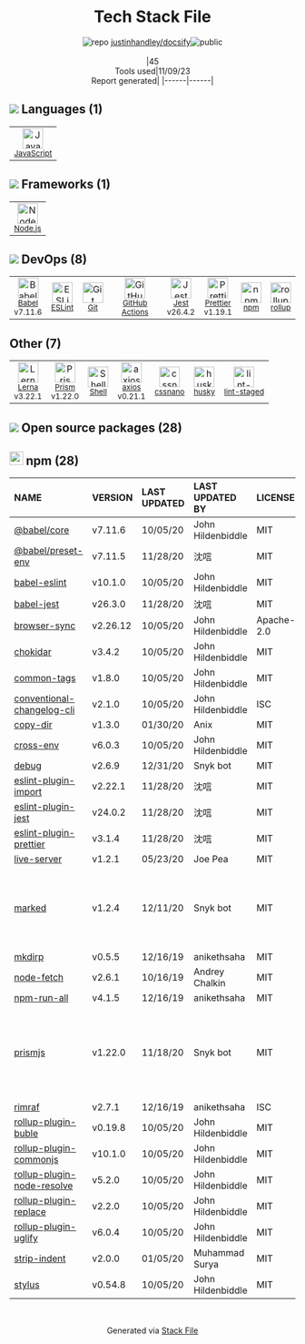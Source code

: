 <!--
--- Readme.md Snippet without images Start ---
## Tech Stack
justinhandley/docsify is built on the following main stack:
- [Jest](http://facebook.github.io/jest/) – Javascript Testing Framework
- [Node.js](http://nodejs.org/) – Frameworks (Full Stack)
- [JavaScript](https://developer.mozilla.org/en-US/docs/Web/JavaScript) – Languages
- [Babel](http://babeljs.io/) – JavaScript Compilers
- [ESLint](http://eslint.org/) – Code Review
- [rollup](http://rollupjs.org/) – JS Build Tools / JS Task Runners
- [Shell](https://en.wikipedia.org/wiki/Shell_script) – Shells
- [axios](https://github.com/mzabriskie/axios) – Javascript Utilities & Libraries
- [Lerna](https://lerna.js.org/) – Javascript Utilities & Libraries
- [Prettier](https://prettier.io/) – Code Review
- [Prism](https://prismjs.com/) – Javascript Utilities & Libraries
- [GitHub Actions](https://github.com/features/actions) – Continuous Integration

Full tech stack [here](/techstack.md)
--- Readme.md Snippet without images End ---

--- Readme.md Snippet with images Start ---
## Tech Stack
justinhandley/docsify is built on the following main stack:
- <img width='25' height='25' src='https://img.stackshare.io/service/830/jest.png' alt='Jest'/> [Jest](http://facebook.github.io/jest/) – Javascript Testing Framework
- <img width='25' height='25' src='https://img.stackshare.io/service/1011/n1JRsFeB_400x400.png' alt='Node.js'/> [Node.js](http://nodejs.org/) – Frameworks (Full Stack)
- <img width='25' height='25' src='https://img.stackshare.io/service/1209/javascript.jpeg' alt='JavaScript'/> [JavaScript](https://developer.mozilla.org/en-US/docs/Web/JavaScript) – Languages
- <img width='25' height='25' src='https://img.stackshare.io/service/2739/-1wfGjNw.png' alt='Babel'/> [Babel](http://babeljs.io/) – JavaScript Compilers
- <img width='25' height='25' src='https://img.stackshare.io/service/3337/Q4L7Jncy.jpg' alt='ESLint'/> [ESLint](http://eslint.org/) – Code Review
- <img width='25' height='25' src='https://img.stackshare.io/service/4423/zE8RTn9E_400x400.jpg' alt='rollup'/> [rollup](http://rollupjs.org/) – JS Build Tools / JS Task Runners
- <img width='25' height='25' src='https://img.stackshare.io/service/4631/default_c2062d40130562bdc836c13dbca02d318205a962.png' alt='Shell'/> [Shell](https://en.wikipedia.org/wiki/Shell_script) – Shells
- <img width='25' height='25' src='https://img.stackshare.io/no-img-open-source.png' alt='axios'/> [axios](https://github.com/mzabriskie/axios) – Javascript Utilities & Libraries
- <img width='25' height='25' src='https://img.stackshare.io/service/6207/OwqAUSQi_400x400.jpg' alt='Lerna'/> [Lerna](https://lerna.js.org/) – Javascript Utilities & Libraries
- <img width='25' height='25' src='https://img.stackshare.io/service/7035/default_66f265943abed56bcdbfca1c866a4261b1fbb063.jpg' alt='Prettier'/> [Prettier](https://prettier.io/) – Code Review
- <img width='25' height='25' src='https://img.stackshare.io/service/10010/Screen_Shot_2012-07-31_at_21.57.03__400x400.png' alt='Prism'/> [Prism](https://prismjs.com/) – Javascript Utilities & Libraries
- <img width='25' height='25' src='https://img.stackshare.io/service/11563/actions.png' alt='GitHub Actions'/> [GitHub Actions](https://github.com/features/actions) – Continuous Integration

Full tech stack [here](/techstack.md)
--- Readme.md Snippet with images End ---
-->
<div align="center">

# Tech Stack File
![](https://img.stackshare.io/repo.svg "repo") [justinhandley/docsify](https://github.com/justinhandley/docsify)![](https://img.stackshare.io/public_badge.svg "public")
<br/><br/>
|45<br/>Tools used|11/09/23 <br/>Report generated|
|------|------|
</div>

## <img src='https://img.stackshare.io/languages.svg'/> Languages (1)
<table><tr>
  <td align='center'>
  <img width='36' height='36' src='https://img.stackshare.io/service/1209/javascript.jpeg' alt='JavaScript'>
  <br>
  <sub><a href="https://developer.mozilla.org/en-US/docs/Web/JavaScript">JavaScript</a></sub>
  <br>
  <sub></sub>
</td>

</tr>
</table>

## <img src='https://img.stackshare.io/frameworks.svg'/> Frameworks (1)
<table><tr>
  <td align='center'>
  <img width='36' height='36' src='https://img.stackshare.io/service/1011/n1JRsFeB_400x400.png' alt='Node.js'>
  <br>
  <sub><a href="http://nodejs.org/">Node.js</a></sub>
  <br>
  <sub></sub>
</td>

</tr>
</table>

## <img src='https://img.stackshare.io/devops.svg'/> DevOps (8)
<table><tr>
  <td align='center'>
  <img width='36' height='36' src='https://img.stackshare.io/service/2739/-1wfGjNw.png' alt='Babel'>
  <br>
  <sub><a href="http://babeljs.io/">Babel</a></sub>
  <br>
  <sub>v7.11.6</sub>
</td>

<td align='center'>
  <img width='36' height='36' src='https://img.stackshare.io/service/3337/Q4L7Jncy.jpg' alt='ESLint'>
  <br>
  <sub><a href="http://eslint.org/">ESLint</a></sub>
  <br>
  <sub></sub>
</td>

<td align='center'>
  <img width='36' height='36' src='https://img.stackshare.io/service/1046/git.png' alt='Git'>
  <br>
  <sub><a href="http://git-scm.com/">Git</a></sub>
  <br>
  <sub></sub>
</td>

<td align='center'>
  <img width='36' height='36' src='https://img.stackshare.io/service/11563/actions.png' alt='GitHub Actions'>
  <br>
  <sub><a href="https://github.com/features/actions">GitHub Actions</a></sub>
  <br>
  <sub></sub>
</td>

<td align='center'>
  <img width='36' height='36' src='https://img.stackshare.io/service/830/jest.png' alt='Jest'>
  <br>
  <sub><a href="http://facebook.github.io/jest/">Jest</a></sub>
  <br>
  <sub>v26.4.2</sub>
</td>

<td align='center'>
  <img width='36' height='36' src='https://img.stackshare.io/service/7035/default_66f265943abed56bcdbfca1c866a4261b1fbb063.jpg' alt='Prettier'>
  <br>
  <sub><a href="https://prettier.io/">Prettier</a></sub>
  <br>
  <sub>v1.19.1</sub>
</td>

<td align='center'>
  <img width='36' height='36' src='https://img.stackshare.io/service/1120/lejvzrnlpb308aftn31u.png' alt='npm'>
  <br>
  <sub><a href="https://www.npmjs.com/">npm</a></sub>
  <br>
  <sub></sub>
</td>

<td align='center'>
  <img width='36' height='36' src='https://img.stackshare.io/service/4423/zE8RTn9E_400x400.jpg' alt='rollup'>
  <br>
  <sub><a href="http://rollupjs.org/">rollup</a></sub>
  <br>
  <sub></sub>
</td>

</tr>
</table>

## Other (7)
<table><tr>
  <td align='center'>
  <img width='36' height='36' src='https://img.stackshare.io/service/6207/OwqAUSQi_400x400.jpg' alt='Lerna'>
  <br>
  <sub><a href="https://lerna.js.org/">Lerna</a></sub>
  <br>
  <sub>v3.22.1</sub>
</td>

<td align='center'>
  <img width='36' height='36' src='https://img.stackshare.io/service/10010/Screen_Shot_2012-07-31_at_21.57.03__400x400.png' alt='Prism'>
  <br>
  <sub><a href="https://prismjs.com/">Prism</a></sub>
  <br>
  <sub>v1.22.0</sub>
</td>

<td align='center'>
  <img width='36' height='36' src='https://img.stackshare.io/service/4631/default_c2062d40130562bdc836c13dbca02d318205a962.png' alt='Shell'>
  <br>
  <sub><a href="https://en.wikipedia.org/wiki/Shell_script">Shell</a></sub>
  <br>
  <sub></sub>
</td>

<td align='center'>
  <img width='36' height='36' src='https://img.stackshare.io/no-img-open-source.png' alt='axios'>
  <br>
  <sub><a href="https://github.com/mzabriskie/axios">axios</a></sub>
  <br>
  <sub>v0.21.1</sub>
</td>

<td align='center'>
  <img width='36' height='36' src='https://img.stackshare.io/service/6612/ehMiE-wz_normal.jpg' alt='cssnano'>
  <br>
  <sub><a href="http://cssnano.co/">cssnano</a></sub>
  <br>
  <sub></sub>
</td>

<td align='center'>
  <img width='36' height='36' src='https://img.stackshare.io/service/9527/5502029.jpeg' alt='husky'>
  <br>
  <sub><a href="https://github.com/typicode/husky">husky</a></sub>
  <br>
  <sub></sub>
</td>

<td align='center'>
  <img width='36' height='36' src='https://img.stackshare.io/service/10577/11071.jpeg' alt='lint-staged'>
  <br>
  <sub><a href="https://github.com/okonet/lint-staged">lint-staged</a></sub>
  <br>
  <sub></sub>
</td>

</tr>
</table>


## <img src='https://img.stackshare.io/group.svg' /> Open source packages (28)</h2>

## <img width='24' height='24' src='https://img.stackshare.io/service/1120/lejvzrnlpb308aftn31u.png'/> npm (28)

|NAME|VERSION|LAST UPDATED|LAST UPDATED BY|LICENSE|VULNERABILITIES|
|:------|:------|:------|:------|:------|:------|
|[@babel/core](https://www.npmjs.com/@babel/core)|v7.11.6|10/05/20|John Hildenbiddle |MIT|N/A|
|[@babel/preset-env](https://www.npmjs.com/@babel/preset-env)|v7.11.5|11/28/20|沈唁 |MIT|N/A|
|[babel-eslint](https://www.npmjs.com/babel-eslint)|v10.1.0|10/05/20|John Hildenbiddle |MIT|N/A|
|[babel-jest](https://www.npmjs.com/babel-jest)|v26.3.0|11/28/20|沈唁 |MIT|N/A|
|[browser-sync](https://www.npmjs.com/browser-sync)|v2.26.12|10/05/20|John Hildenbiddle |Apache-2.0|N/A|
|[chokidar](https://www.npmjs.com/chokidar)|v3.4.2|10/05/20|John Hildenbiddle |MIT|N/A|
|[common-tags](https://www.npmjs.com/common-tags)|v1.8.0|10/05/20|John Hildenbiddle |MIT|N/A|
|[conventional-changelog-cli](https://www.npmjs.com/conventional-changelog-cli)|v2.1.0|10/05/20|John Hildenbiddle |ISC|N/A|
|[copy-dir](https://www.npmjs.com/copy-dir)|v1.3.0|01/30/20|Anix |MIT|N/A|
|[cross-env](https://www.npmjs.com/cross-env)|v6.0.3|10/05/20|John Hildenbiddle |MIT|N/A|
|[debug](https://www.npmjs.com/debug)|v2.6.9|12/31/20|Snyk bot |MIT|N/A|
|[eslint-plugin-import](https://www.npmjs.com/eslint-plugin-import)|v2.22.1|11/28/20|沈唁 |MIT|N/A|
|[eslint-plugin-jest](https://www.npmjs.com/eslint-plugin-jest)|v24.0.2|11/28/20|沈唁 |MIT|N/A|
|[eslint-plugin-prettier](https://www.npmjs.com/eslint-plugin-prettier)|v3.1.4|11/28/20|沈唁 |MIT|N/A|
|[live-server](https://www.npmjs.com/live-server)|v1.2.1|05/23/20|Joe Pea |MIT|N/A|
|[marked](https://www.npmjs.com/marked)|v1.2.4|12/11/20|Snyk bot |MIT|[CVE-2022-21680](https://github.com/advisories/GHSA-rrrm-qjm4-v8hf) (High)<br/>[CVE-2022-21681](https://github.com/advisories/GHSA-5v2h-r2cx-5xgj) (High)<br/>[CVE-2021-21306](https://github.com/advisories/GHSA-4r62-v4vq-hr96) (Moderate)|
|[mkdirp](https://www.npmjs.com/mkdirp)|v0.5.5|12/16/19|anikethsaha |MIT|N/A|
|[node-fetch](https://www.npmjs.com/node-fetch)|v2.6.1|10/16/19|Andrey Chalkin |MIT|[CVE-2022-0235](https://github.com/advisories/GHSA-r683-j2x4-v87g) (High)|
|[npm-run-all](https://www.npmjs.com/npm-run-all)|v4.1.5|12/16/19|anikethsaha |MIT|N/A|
|[prismjs](https://www.npmjs.com/prismjs)|v1.22.0|11/18/20|Snyk bot |MIT|[CVE-2022-23647](https://github.com/advisories/GHSA-3949-f494-cm99) (High)<br/>[CVE-2021-23341](https://github.com/advisories/GHSA-h4hr-7fg3-h35w) (High)<br/>[CVE-2021-32723](https://github.com/advisories/GHSA-gj77-59wh-66hg) (High)<br/>[CVE-2021-3801](https://github.com/advisories/GHSA-hqhp-5p83-hx96) (Moderate)|
|[rimraf](https://www.npmjs.com/rimraf)|v2.7.1|12/16/19|anikethsaha |ISC|N/A|
|[rollup-plugin-buble](https://www.npmjs.com/rollup-plugin-buble)|v0.19.8|10/05/20|John Hildenbiddle |MIT|N/A|
|[rollup-plugin-commonjs](https://www.npmjs.com/rollup-plugin-commonjs)|v10.1.0|10/05/20|John Hildenbiddle |MIT|N/A|
|[rollup-plugin-node-resolve](https://www.npmjs.com/rollup-plugin-node-resolve)|v5.2.0|10/05/20|John Hildenbiddle |MIT|N/A|
|[rollup-plugin-replace](https://www.npmjs.com/rollup-plugin-replace)|v2.2.0|10/05/20|John Hildenbiddle |MIT|N/A|
|[rollup-plugin-uglify](https://www.npmjs.com/rollup-plugin-uglify)|v6.0.4|10/05/20|John Hildenbiddle |MIT|N/A|
|[strip-indent](https://www.npmjs.com/strip-indent)|v2.0.0|01/05/20|Muhammad Surya |MIT|N/A|
|[stylus](https://www.npmjs.com/stylus)|v0.54.8|10/05/20|John Hildenbiddle |MIT|N/A|

<br/>
<div align='center'>

Generated via [Stack File](https://github.com/apps/stack-file)
